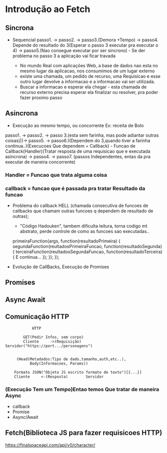 # Introdução ao Fetch

## Sincrona

 - Sequencial passo1. -> passo2. -> passo3.(Demora +Tempo) -> passo4. Depende do resultado do 3(Esperar o passo 3 executar pra executar o 4) -> passo5.(Nao consegue executar por ser sincrono)
						- Se der problema no passo 3 a aplicação vai ficar travada

	- No mundo Real com aplicações Web, a base de dados nao esta no mesmo lugar da aplicacao, nos consumimos de um lugar externo
	 - existe uma chamada, um pedido de recurso, uma Requisicao e esse outro lugar devolve a informacao e a informacao vai ser utilizada.
	  - Buscar a informacao e esperar ela chegar
	   - esta chamada de recurso externo precisa esperar ela finalizar ou resolver, pra poder fazer proximo passo

## Asincrona

 - Execução ao mesmo tempo, ou concorrente
Ex: receita de Bolo

passo1. -> passo2. -> passo 3.(esta sem farinha, mas pode adiantar outras coisas)|(-> passo5.  -> passo6.)(Dependem do 3,quando tiver a farinha continua..)(Execucoes Que dependem = Callback)
											- Funcao de Callback(Handler)(Tratar resposta de uma requisicao que e executada asincrona)
				     -> passo4. -> passo7. (passos Independentes, entao da pra executar de maneira concorrente)



### Handler = Funcao que trata alguma coisa

### callback = funcao que é passada pra tratar Resultado da funcao

  - Problema do callback HELL (chamada consecutiva de funcoes de callbacks que chamam outras funcoes q dependem de resultado de outras);
	- "Código Hadouken", tambem dificulta leitura, torna codigo mt abstrato, perde controle de como as funcoes sao executadas..

	primeiraFunction(args, function(resultadoPrimeira) {
  	  segundaFunction(reultadosPrimeiraFuncao, function(resultadoSegunda) {
   	     terceiraFunction(reultadosSegundaFuncao, function(resultadoTerceira) {
   	       E continua...
  	     });
 	    });
	  });

 - Evolução de CallBacks, Execução de Promises

## Promises

## Async Await

## Comunicação HTTP

				HTTP

			GET(Pedir Infos, sem corpo)
         	Cliente     ->(Requisição)        Servidor("https://port.../personagens")

				
	     (Head(Metadados:Tipo de dado,tamanho,auth,etc..),
		       Body(Informacoes, Params))

	    Formato JSON("Objeto JS escrito formato de texto")[{...}]
		Cliente     <-(Resposta)        Servidor

### (Execução Tem um Tempo)Entao temos Que tratar de maneira Async
- callback
- Promise
- Async/Await

## Fetch(Biblioteca JS para fazer requisicoes HTTP)

https://finalspaceapi.com/api/v0/character/
	 
